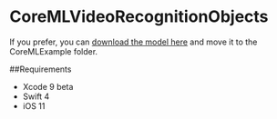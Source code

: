 # CoreMLVideoRecognitionObjects
If you prefer, you can [download the model here](https://docs-assets.developer.apple.com/coreml/models/VGG16.mlmodel) and move it to the CoreMLExample folder.

##Requirements

* Xcode 9 beta
* Swift 4
* iOS 11
